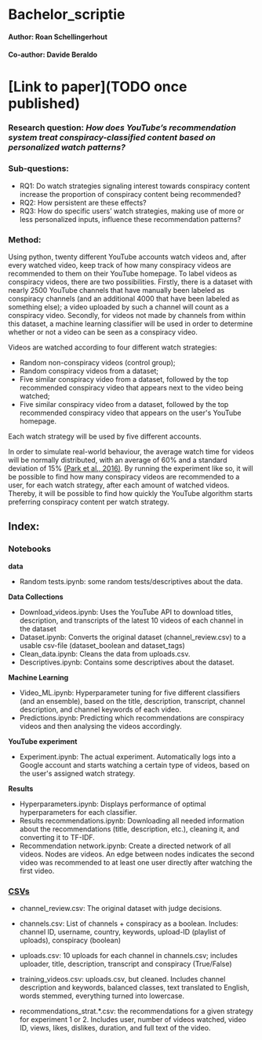 # Bachelor_scriptie 
#### Author: Roan Schellingerhout
#### Co-author: Davide Beraldo


# [Link to paper](**TODO once published**)

### Research question: _How does YouTube’s recommendation system treat conspiracy-classified content based on personalized watch patterns?_ 

### Sub-questions: 
 - RQ1: Do watch strategies signaling interest towards conspiracy content increase the proportion of conspiracy content being recommended? 
 - RQ2: How persistent are these effects? 
 - RQ3: How do specific users’ watch strategies, making use of more or less personalized inputs, influence these recommendation patterns?

### Method:
Using python, twenty different YouTube accounts watch videos and, after every watched video, keep track of how many conspiracy videos are recommended to them on their YouTube homepage. To label videos as conspiracy videos, there are two possibilities. Firstly, there is a dataset with nearly 2500 YouTube channels that have manually been labeled as conspiracy channels (and an additional 4000 that have been labeled as something else); a video uploaded by such a channel will count as a conspiracy video. Secondly, for videos not made by channels from within this dataset, a machine learning classifier will be used in order to determine whether or not a video can be seen as a conspiracy video. 

Videos are watched according to four different watch strategies:
  - Random non-conspiracy videos (control group);
  - Random conspiracy videos from a dataset;
  - Five similar conspiracy video from a dataset, followed by the top recommended conspiracy video that appears next to the video being watched;
  - Five similar conspiracy video from a dataset, followed by the top recommended conspiracy video that appears on the user's YouTube homepage. 

Each watch strategy will be used by five different accounts. 

In order to simulate real-world behaviour, the average watch time for videos will be normally distributed, with an average of 60% and a standard deviation of 15% [(Park et al., 2016)](https://ojs.aaai.org/index.php/ICWSM/article/view/14781/14630). 
By running the experiment like so, it will be possible to find how many conspiracy videos are recommended to a user, for each watch strategy, after each amount of watched videos. Thereby, it will be possible to find how quickly the YouTube algorithm starts preferring conspiracy content per watch strategy.

## Index:
### Notebooks  
  **data**
  - Random tests.ipynb: some random tests/descriptives about the data. 

  **Data Collections**
  - Download_videos.ipynb: Uses the YouTube API to download titles, description, and transcripts of the latest 10 videos of each channel in the dataset
  - Dataset.ipynb: Converts the original dataset (channel_review.csv) to a usable csv-file (dataset_boolean and dataset_tags)  
  - Clean_data.ipynb: Cleans the data from uploads.csv.
  - Descriptives.ipynb: Contains some descriptives about the dataset. 
  
  **Machine Learning**
  - Video_ML.ipynb: Hyperparameter tuning for five different classifiers (and an ensemble), based on the title, description, transcript, channel description, and channel keywords of each video. 
  - Predictions.ipynb: Predicting which recommendations are conspiracy videos and then analysing the videos accordingly. 

  **YouTube experiment**
  - Experiment.ipynb: The actual experiment. Automatically logs into a Google account and starts watching a certain type of videos, based on the user's assigned watch strategy. 
  
  **Results**
  - Hyperparameters.ipynb: Displays performance of optimal hyperparameters for each classifier. 
  - Results recommendations.ipynb: Downloading all needed information about the recommendations (title, description, etc.), cleaning it, and converting it to TF-IDF. 
  - Recommendation network.ipynb: Create a directed network of all videos. Nodes are videos. An edge between nodes indicates the second video was recommended to at least one user directly after watching the first video. 
  
### [CSVs](https://amsuni-my.sharepoint.com/:f:/g/personal/roan_schellingerhout_student_uva_nl/EgvhDGC6LrlInv1OpVVWvG4B_b_u3UR0ev_dKuPhQb0icw?e=uA9ogB)
- channel_review.csv: The original dataset with judge decisions.
- channels.csv: List of channels + conspiracy as a boolean. Includes: channel ID, username, country, keywords, upload-ID (playlist of uploads), conspiracy (boolean)

- uploads.csv: 10 uploads for each channel in channels.csv; includes uploader, title, description, transcript and conspiracy (True/False) 
- training_videos.csv: uploads.csv, but cleaned. Includes channel description and keywords, balanced classes, text translated to English, words stemmed, everything turned into lowercase.

- recommendations_strat.*.csv: the recommendations for a given strategy for experiment 1 or 2. Includes user, number of videos watched, video ID, views, likes, dislikes, duration, and full text of the video. 
